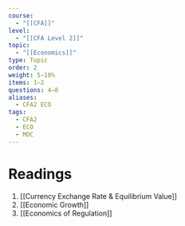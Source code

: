 ```yaml
---
course:
  - "[[CFA]]"
level:
  - "[[CFA Level 2]]"
topic:
  - "[[Economics]]"
type: Topic
order: 2
weight: 5–10%
items: 1–2
questions: 4–8
aliases:
  - CFA2 ECO
tags:
  - CFA2
  - ECO
  - MOC
---
```


# Readings 

1. [[Currency Exchange Rate & Equilibrium Value]]
2. [[Economic Growth]]
3. [[Economics of Regulation]]


